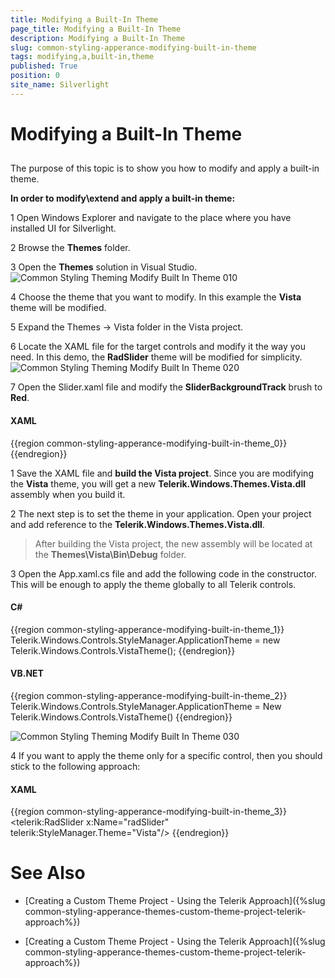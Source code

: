 ```yaml
---
title: Modifying a Built-In Theme
page_title: Modifying a Built-In Theme
description: Modifying a Built-In Theme
slug: common-styling-apperance-modifying-built-in-theme
tags: modifying,a,built-in,theme
published: True
position: 0
site_name: Silverlight
---
```


# Modifying a Built-In Theme



## 

The purpose of this topic is to show you how to modify and apply a built-in theme.

__In order to modify\extend and apply a built-in theme:__

1 Open Windows Explorer and navigate to the place where you have installed UI for Silverlight.

2 Browse the __Themes__ folder.

3 Open the __Themes__ solution in Visual Studio.
![Common Styling Theming Modify Built In Theme 010](images/Common_StylingThemingModifyBuiltInTheme_010.png)

4 Choose the theme that you want to modify. In this example the __Vista__ theme will be modified.

5 Expand the Themes -> Vista folder in the Vista project.

6 Locate the XAML file for the target controls and modify it the way you need. In this demo, the __RadSlider__ theme will be modified for simplicity.
![Common Styling Theming Modify Built In Theme 020](images/Common_StylingThemingModifyBuiltInTheme_020.png)

7 Open the Slider.xaml file and modify the __SliderBackgroundTrack__ brush to __Red__.


#### __XAML__

{{region common-styling-apperance-modifying-built-in-theme_0}}
	<SolidColorBrush x:Key="SliderBackgroundTrack" Color="Red" />
	{{endregion}}



1 Save the XAML file and __build the Vista project__. Since you are modifying the __Vista__ theme, you will get a new __Telerik.Windows.Themes.Vista.dll__ assembly when you build it.

2 The next step is to set the theme in your application. Open your project and add reference to the __Telerik.Windows.Themes.Vista.dll__.

>After building the Vista project, the new assembly will be located at the __Themes\Vista\Bin\Debug__ folder.

3 Open the App.xaml.cs file and add the following code in the constructor. This will be enough to apply the theme globally to all Telerik controls.


#### __C#__

{{region common-styling-apperance-modifying-built-in-theme_1}}
	Telerik.Windows.Controls.StyleManager.ApplicationTheme = new Telerik.Windows.Controls.VistaTheme();
	{{endregion}}



#### __VB.NET__

{{region common-styling-apperance-modifying-built-in-theme_2}}
	Telerik.Windows.Controls.StyleManager.ApplicationTheme = New Telerik.Windows.Controls.VistaTheme()
	{{endregion}}
    
![Common Styling Theming Modify Built In Theme 030](images/Common_StylingThemingModifyBuiltInTheme_030.png)

4 If you want to apply the theme only for a specific control, then you should stick to the following approach:


#### __XAML__

{{region common-styling-apperance-modifying-built-in-theme_3}}
	<telerik:RadSlider x:Name="radSlider" telerik:StyleManager.Theme="Vista"/>
	{{endregion}}



# See Also

 * [Creating a Custom Theme Project - Using the Telerik Approach]({%slug common-styling-apperance-themes-custom-theme-project-telerik-approach%})

 * [Creating a Custom Theme Project - Using the Telerik Approach]({%slug common-styling-apperance-themes-custom-theme-project-telerik-approach%})
